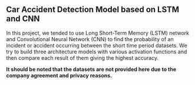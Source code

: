 ## Car Accident Detection Model based on LSTM and CNN

In this project, we tended to use Long Short-Term Memory (LSTM) network and Convolutional Neural Network (CNN) to find the probability of an incident or accident occurring between the short time period datasets. We try to build three architecture models with various activation functions and then compare each result of them giving the highest accuracy.

**It should be noted that the datasets are not provided here due to the company agreement and privacy reasons.**
